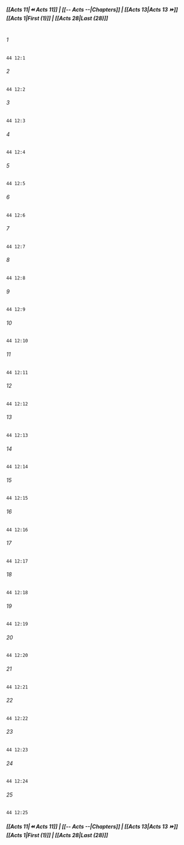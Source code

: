 
##### **[[Acts 11|⏪ Acts 11]] | [[-- Acts --|Chapters]] | [[Acts 13|Acts 13 ⏩]]**<br>**[[Acts 1|First (1)]] | [[Acts 28|Last (28)]]**<br><br>

###### 1
``` verse
44 12:1
```
###### 2
``` verse
44 12:2
```
###### 3
``` verse
44 12:3
```
###### 4
``` verse
44 12:4
```
###### 5
``` verse
44 12:5
```
###### 6
``` verse
44 12:6
```
###### 7
``` verse
44 12:7
```
###### 8
``` verse
44 12:8
```
###### 9
``` verse
44 12:9
```
###### 10
``` verse
44 12:10
```
###### 11
``` verse
44 12:11
```
###### 12
``` verse
44 12:12
```
###### 13
``` verse
44 12:13
```
###### 14
``` verse
44 12:14
```
###### 15
``` verse
44 12:15
```
###### 16
``` verse
44 12:16
```
###### 17
``` verse
44 12:17
```
###### 18
``` verse
44 12:18
```
###### 19
``` verse
44 12:19
```
###### 20
``` verse
44 12:20
```
###### 21
``` verse
44 12:21
```
###### 22
``` verse
44 12:22
```
###### 23
``` verse
44 12:23
```
###### 24
``` verse
44 12:24
```
###### 25
``` verse
44 12:25
```

##### **[[Acts 11|⏪ Acts 11]] | [[-- Acts --|Chapters]] | [[Acts 13|Acts 13 ⏩]]**<br>**[[Acts 1|First (1)]] | [[Acts 28|Last (28)]]**
